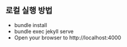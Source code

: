 ## 로컬 실행 방법
- bundle install
- bundle exec jekyll serve
- Open your browser to http://localhost:4000